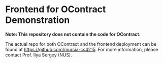 # Frontend for OContract Demonstration

**Note: This repository does not contain the code for OContract.**

The actual repo for both OContract and the frontend deployment can be found at <https://github.com/murcia-cs4215>. For more information, please contact Prof. Ilya Sergey (NUS).
